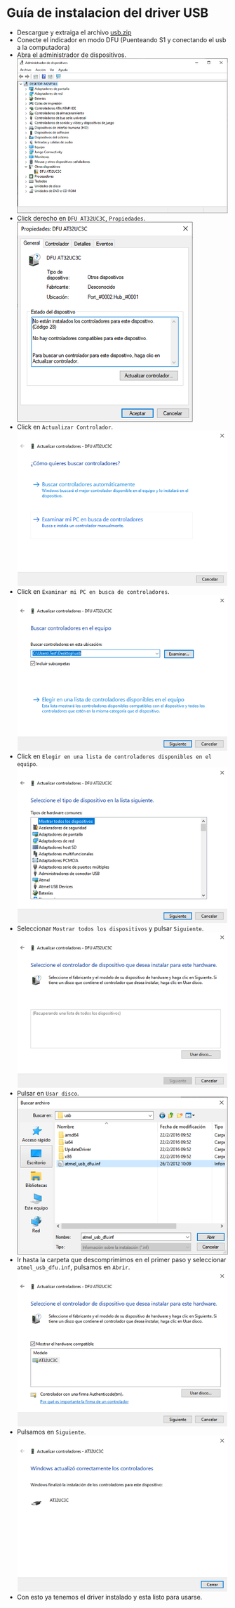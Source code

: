 # Guía de instalacion del driver USB

* Descargue y extraiga el archivo [usb.zip](usb.zip?raw=true)
* Conecte el indicador en modo DFU (Puenteando S1 y conectando el usb a la computadora)
* Abra el administrador de dispositivos.
![Instalar Driver](imgs/1.png?raw=true)
* Click derecho en `DFU AT32UC3C`, `Propiedades`.
![Instalar Driver](imgs/2.png?raw=true)
* Click en `Actualizar Controlador`.
![Instalar Driver](imgs/3.png?raw=true)
* Click en `Examinar mi PC en busca de controladores`.
![Instalar Driver](imgs/4.png?raw=true)
* Click en `Elegir en una lista de controladores disponibles en el equipo`.
![Instalar Driver](imgs/5.png?raw=true)
* Seleccionar `Mostrar todos los dispositivos` y pulsar `Siguiente`.
![Instalar Driver](imgs/6.png?raw=true)
* Pulsar en `Usar disco`.
![Instalar Driver](imgs/7.png?raw=true)
* Ir hasta la carpeta que descomprimimos en el primer paso y seleccionar `atmel_usb_dfu.inf`, pulsamos en `Abrir`.
![Instalar Driver](imgs/8.png?raw=true)
* Pulsamos en `Siguiente`.
![Instalar Driver](imgs/9.png?raw=true)
* Con esto ya tenemos el driver instalado y esta listo para usarse.